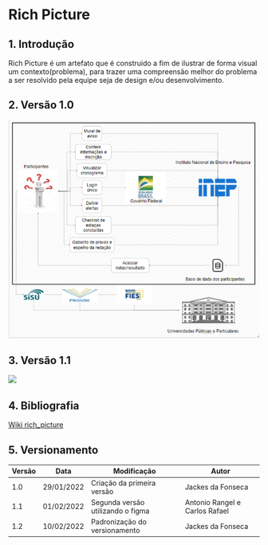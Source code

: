 # Rich Picture

## 1. Introdução

Rich Picture é um artefato que é construido a fim de ilustrar de forma visual um contexto(problema), para trazer uma compreensão melhor do problema a ser resolvido pela equipe seja de design e/ou desenvolvimento.

## 2. Versão 1.0

![v0.0.1](img/rich_picture-v1.png)

## 3. Versão 1.1

<img src="https://user-images.githubusercontent.com/53023400/153007860-1c71be7f-2588-4e31-8752-8b3a75aca388.jpg"><br>

## 4. Bibliografia

[Wiki rich_picture](https://en.wikipedia.org/wiki/Rich_picture)

## 5. Versionamento

| Versão | Data       | Modificação                       | Autor                          |
| ------ | ---------- | --------------------------------- | ------------------------------ |
| 1.0    | 29/01/2022 | Criação da primeira versão        | Jackes da Fonseca              |
| 1.1    | 01/02/2022 | Segunda versão utilizando o figma | Antonio Rangel e Carlos Rafael |
| 1.2    | 10/02/2022 | Padronização do versionamento     | Jackes da Fonseca              |
